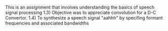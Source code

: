 This is an assignment that involves understanding the basics of speech signal processing
1.3) Objective was to appreciate convolution for a D-C Convertor.
1.4) To synthesize a speech signal "aahhh" by specifing formant frequencies and associated bandwidths
